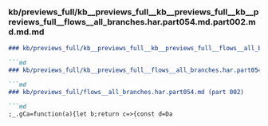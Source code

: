 ### kb/previews_full/kb__previews_full__kb__previews_full__kb__previews_full__flows__all_branches.har.part054.md.part002.md.md.md

```md
### kb/previews_full/kb__previews_full__kb__previews_full__flows__all_branches.har.part054.md.part002.md.md

```md
### kb/previews_full/kb__previews_full__flows__all_branches.har.part054.md.part002.md

```md
### kb/previews_full/flows__all_branches.har.part054.md (part 002)

```md
;_.gCa=function(a){let b;return c=>{const d=Da
```

```

```

```

```
